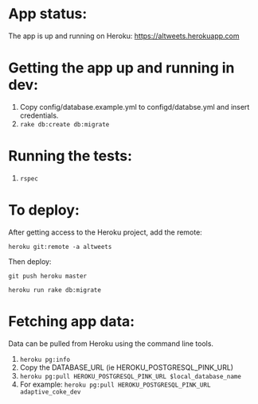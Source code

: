 
# App status:

The app is up and running on Heroku: https://altweets.herokuapp.com

# Getting the app up and running in dev:

1. Copy config/database.example.yml to configd/databse.yml and insert credentials.
2. ```rake db:create db:migrate```


# Running the tests:

1. ```rspec```

# To deploy:

After getting access to the Heroku project, add the remote:

```heroku git:remote -a altweets```

Then deploy:

```git push heroku master```

```heroku run rake db:migrate```

# Fetching app data:

Data can be pulled from Heroku using the command line tools.

1. ```heroku pg:info```
2. Copy the DATABASE_URL (ie HEROKU_POSTGRESQL_PINK_URL)
3. ```heroku pg:pull HEROKU_POSTGRESQL_PINK_URL $local_database_name```
4. For example: ```heroku pg:pull HEROKU_POSTGRESQL_PINK_URL adaptive_coke_dev```
